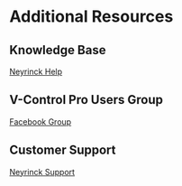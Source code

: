 # Additional Resources

## Knowledge Base
[Neyrinck Help](https://neyrinck.com/help/)

## V-Control Pro Users Group
[Facebook Group](https://www.facebook.com/groups/vcontrolpro)

## Customer Support
[Neyrinck Support](https://neyrinck.com/support/)